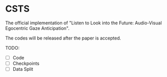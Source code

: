 # CSTS

The official implementation of "Listen to Look into the Future: Audio-Visual Egocentric Gaze Anticipation".

The codes will be released after the paper is accepted.

TODO:

- [ ] Code
- [ ] Checkpoints
- [ ] Data Split
